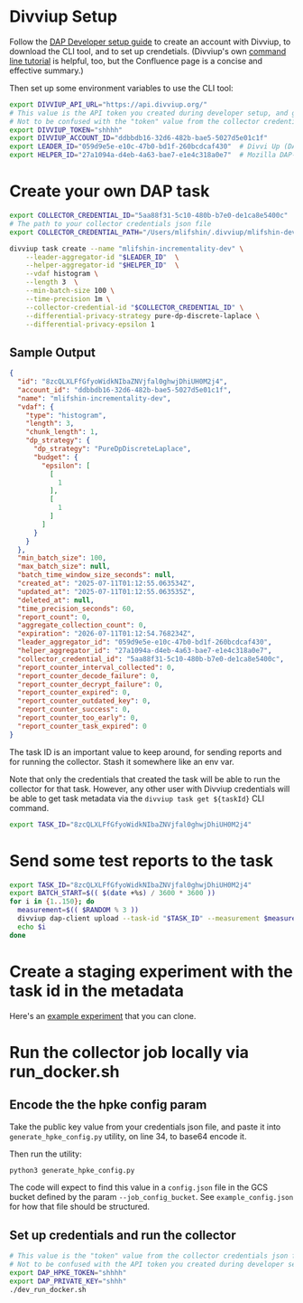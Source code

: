 # Divviup Setup

Follow the [DAP Developer setup guide](https://mozilla-hub.atlassian.net/wiki/spaces/MA1/pages/981336333/DAP+Developer+Setup) to create an account with Divviup, to download the CLI tool, and to set up crendetials. (Divviup's own [command line tutorial](https://docs.divviup.org/command-line-tutorial) is helpful, too, but the Confluence page is a concise and effective summary.)

Then set up some environment variables to use the CLI tool:

```sh
export DIVVIUP_API_URL="https://api.divviup.org/"
# This value is the API token you created during developer setup, and goes with the 'divviup' CLI tool
# Not to be confused with the "token" value from the collector credentials json file, which is used by the python code DAP collector
export DIVVIUP_TOKEN="shhhh"
export DIVVIUP_ACCOUNT_ID="ddbbdb16-32d6-482b-bae5-5027d5e01c1f"
export LEADER_ID="059d9e5e-e10c-47b0-bd1f-260bcdcaf430"  # Divvi Up (DAP-09)
export HELPER_ID="27a1094a-d4eb-4a63-bae7-e1e4c318a0e7"  # Mozilla DAP-09 Dev
```

# Create your own DAP task

```sh
export COLLECTOR_CREDENTIAL_ID="5aa88f31-5c10-480b-b7e0-de1ca8e5400c"
# The path to your collector credentials json file
export COLLECTOR_CREDENTIAL_PATH="/Users/mlifshin/.divviup/mlifshin-dev.json"

divviup task create --name "mlifshin-incrementality-dev" \
    --leader-aggregator-id "$LEADER_ID"  \
    --helper-aggregator-id "$HELPER_ID"  \
    --vdaf histogram \
    --length 3  \
    --min-batch-size 100 \
    --time-precision 1m \
    --collector-credential-id "$COLLECTOR_CREDENTIAL_ID" \
    --differential-privacy-strategy pure-dp-discrete-laplace \
    --differential-privacy-epsilon 1
```

## Sample Output

```json
{
  "id": "8zcQLXLFfGfyoWidkNIbaZNVjfal0ghwjDhiUH0M2j4",
  "account_id": "ddbbdb16-32d6-482b-bae5-5027d5e01c1f",
  "name": "mlifshin-incrementality-dev",
  "vdaf": {
    "type": "histogram",
    "length": 3,
    "chunk_length": 1,
    "dp_strategy": {
      "dp_strategy": "PureDpDiscreteLaplace",
      "budget": {
        "epsilon": [
          [
            1
          ],
          [
            1
          ]
        ]
      }
    }
  },
  "min_batch_size": 100,
  "max_batch_size": null,
  "batch_time_window_size_seconds": null,
  "created_at": "2025-07-11T01:12:55.063534Z",
  "updated_at": "2025-07-11T01:12:55.063535Z",
  "deleted_at": null,
  "time_precision_seconds": 60,
  "report_count": 0,
  "aggregate_collection_count": 0,
  "expiration": "2026-07-11T01:12:54.768234Z",
  "leader_aggregator_id": "059d9e5e-e10c-47b0-bd1f-260bcdcaf430",
  "helper_aggregator_id": "27a1094a-d4eb-4a63-bae7-e1e4c318a0e7",
  "collector_credential_id": "5aa88f31-5c10-480b-b7e0-de1ca8e5400c",
  "report_counter_interval_collected": 0,
  "report_counter_decode_failure": 0,
  "report_counter_decrypt_failure": 0,
  "report_counter_expired": 0,
  "report_counter_outdated_key": 0,
  "report_counter_success": 0,
  "report_counter_too_early": 0,
  "report_counter_task_expired": 0
}
```

The task ID is an important value to keep around, for sending reports and for running the collector.
Stash it somewhere like an env var.

Note that only the credentials that created the task will be able to run the collector for that task. However, any other user with Divviup credentials will be able to get task metadata via the `divviup task get ${taskId}` CLI command.

```sh
export TASK_ID="8zcQLXLFfGfyoWidkNIbaZNVjfal0ghwjDhiUH0M2j4"
```

# Send some test reports to the task

```sh
export TASK_ID="8zcQLXLFfGfyoWidkNIbaZNVjfal0ghwjDhiUH0M2j4"
export BATCH_START=$(( $(date +%s) / 3600 * 3600 ))
for i in {1..150}; do
  measurement=$(( $RANDOM % 3 ))
  divviup dap-client upload --task-id "$TASK_ID" --measurement $measurement;
  echo $i
done
```

# Create a staging experiment with the task id in the metadata

Here's an [example experiment](https://stage.experimenter.nonprod.webservices.mozgcp.net/nimbus/incrementality-etl-testing/summary
) that you can clone.

# Run the collector job locally via run_docker.sh

## Encode the the hpke config param

Take the public key value from your credentials json file, and paste it into `generate_hpke_config.py` utility, on line 34, to base64 encode it.

Then run the utility:

```sh
python3 generate_hpke_config.py
```

The code will expect to find this value in a `config.json` file in the GCS bucket defined by the param `--job_config_bucket`. See `example_config.json` for how that file should be structured.

## Set up credentials and run the collector
```sh
# This value is the "token" value from the collector credentials json file, which is used by the python code DAP collector
# Not to be confused with the API token you created during developer setup, and goes with the 'divviup' CLI tool
export DAP_HPKE_TOKEN="shhhh"
export DAP_PRIVATE_KEY="shhh"
./dev_run_docker.sh
```
